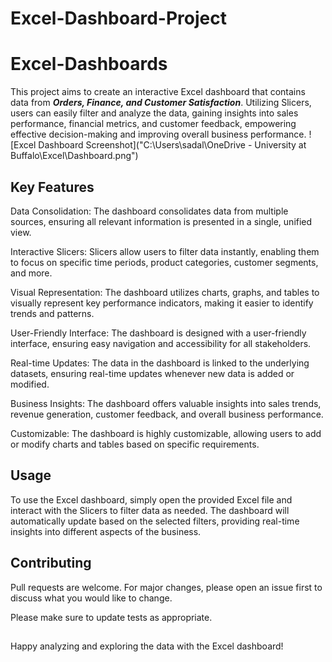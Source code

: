 # Excel-Dashboard-Project

# Excel-Dashboards

This project aims to create an interactive Excel dashboard that contains data from ***Orders, Finance, and Customer Satisfaction***. Utilizing Slicers, users can easily filter and analyze the data, gaining insights into sales performance, financial metrics, and customer feedback, empowering effective decision-making and improving overall business performance.
![Excel Dashboard Screenshot]("C:\Users\sadal\OneDrive - University at Buffalo\Excel\Dashboard.png")



## Key Features
Data Consolidation: The dashboard consolidates data from multiple sources, ensuring all relevant information is presented in a single, unified view.

Interactive Slicers: Slicers allow users to filter data instantly, enabling them to focus on specific time periods, product categories, customer segments, and more.

Visual Representation: The dashboard utilizes charts, graphs, and tables to visually represent key performance indicators, making it easier to identify trends and patterns.

User-Friendly Interface: The dashboard is designed with a user-friendly interface, ensuring easy navigation and accessibility for all stakeholders.

Real-time Updates: The data in the dashboard is linked to the underlying datasets, ensuring real-time updates whenever new data is added or modified.

Business Insights: The dashboard offers valuable insights into sales trends, revenue generation, customer feedback, and overall business performance.

Customizable: The dashboard is highly customizable, allowing users to add or modify charts and tables based on specific requirements.

## Usage

To use the Excel dashboard, simply open the provided Excel file and interact with the Slicers to filter data as needed. The dashboard will automatically update based on the selected filters, providing real-time insights into different aspects of the business.

## Contributing

Pull requests are welcome. For major changes, please open an issue first
to discuss what you would like to change.

Please make sure to update tests as appropriate.


##
Happy analyzing and exploring the data with the Excel dashboard!
